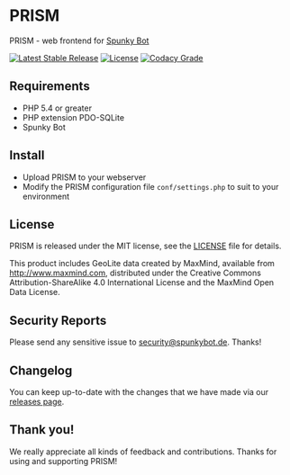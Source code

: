 # PRISMPRISM - web frontend for [Spunky Bot](https://github.com/SpunkyBot/spunkybot)[![Latest Stable Release](https://img.shields.io/github/v/release/SpunkyBot/PRISM.svg)](https://github.com/SpunkyBot/PRISM/releases)[![License](https://img.shields.io/github/license/SpunkyBot/PRISM)](https://github.com/SpunkyBot/PRISM/blob/master/LICENSE)[![Codacy Grade](https://api.codacy.com/project/badge/Grade/9128eca0256b43e0824f657d9d871b46)](https://www.codacy.com/app/SpunkyBot/PRISM)## Requirements* PHP 5.4 or greater* PHP extension PDO-SQLite* Spunky Bot## Install* Upload PRISM to your webserver* Modify the PRISM configuration file `conf/settings.php` to suit to your environment## LicensePRISM is released under the MIT license, see the [LICENSE](https://github.com/SpunkyBot/PRISM/blob/master/LICENSE) file for details.This product includes GeoLite data created by MaxMind, available from http://www.maxmind.com, distributed under the Creative Commons Attribution-ShareAlike 4.0 International License and the MaxMind Open Data License.## Security ReportsPlease send any sensitive issue to security@spunkybot.de. Thanks!## ChangelogYou can keep up-to-date with the changes that we have made via our [releases page](https://github.com/SpunkyBot/PRISM/releases).## Thank you!We really appreciate all kinds of feedback and contributions. Thanks for using and supporting PRISM!